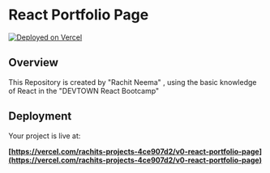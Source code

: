 # React Portfolio Page


[![Deployed on Vercel](https://img.shields.io/badge/Deployed%20on-Vercel-black?style=for-the-badge&logo=vercel)](https://vercel.com/rachits-projects-4ce907d2/v0-react-portfolio-page)


## Overview

This Repository is created by "Rachit Neema" , using the basic knowledge of React in the "DEVTOWN React Bootcamp" 

## Deployment

Your project is live at:

**[https://vercel.com/rachits-projects-4ce907d2/v0-react-portfolio-page](https://vercel.com/rachits-projects-4ce907d2/v0-react-portfolio-page)**



